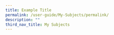 ```yaml
---
title: Example Title
permalink: /user-guide/My-Subjects/permalink/
description: ""
third_nav_title: My Subjects
---
```

